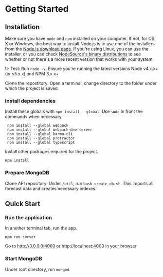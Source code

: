 # Getting Started

## Installation
Make sure you have `node` and `npm` installed on your computer. 
If not, for OS X or Windows, the best way to install Node.js is to use one of the installers from the [Node.js download page](https://nodejs.org/en/download/). If you're using Linux, you can use the installer, or you can check [NodeSource's binary distributions](https://github.com/nodesource/distributions) to see whether or not there's a more recent version that works with your system.

!> Test: Run `node -v`. Ensure you're running the latest versions Node v4.x.x+ (or v5.x.x) and NPM 3.x.x+


Clone the repostitory. 
Open a terminal, change directory to the folder under which the project is saved. 

### Install dependencies

Install these globals with `npm install --global`. Use `sudo` in front the commands when necessary.
```
 npm install --global webpack 
 npm install --global webpack-dev-server  
 npm install --global karma-cli
 npm install --global protractor
 npm install --global typescript
```

Install other packages required for the project.

````
npm install
````

### Prepare MongoDB 
Clone API repository. 
Under `/util`, run `bash create_db.sh`. 
This imports all forecast data and creates necessary indexes.

## Quick Start

### Run the application
In another terminal tab, run the app.
```
npm run server
```
Go to http://0.0.0.0:4000 or http://localhost:4000 in your browser


### Start  MongoDB
Under root directory, run `mongod`.